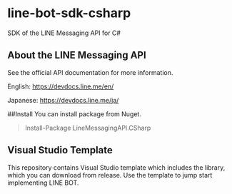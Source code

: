 # line-bot-sdk-csharp
SDK of the LINE Messaging API for C#

About the LINE Messaging API
------------------------

See the official API documentation for more information.

English: https://devdocs.line.me/en/

Japanese: https://devdocs.line.me/ja/

##Install
You can install package from Nuget.
> Install-Package LineMessagingAPI.CSharp

## Visual Studio Template
This repository contains Visual Studio template which includes the library, which you can download from release.
Use the template to jump start implementing LINE BOT.
